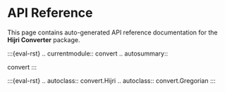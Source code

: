 # API Reference

This page contains auto-generated API reference documentation
for the **Hijri Converter** package.

:::{eval-rst}
.. currentmodule:: convert
.. autosummary::

   convert
:::

:::{eval-rst}
.. autoclass:: convert.Hijri
.. autoclass:: convert.Gregorian
:::
